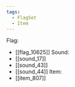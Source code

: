 ```yaml
---
tags:
  - FlagSet
  - Item
---
```

Flag:
- [[flag_10625]]
Sound:
- [[sound_17]]
- [[sound_43]]
- [[sound_44]]
Item:
- [[item_807]]
